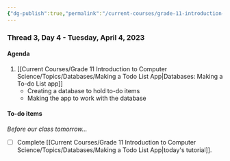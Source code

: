 ```yaml
---
{"dg-publish":true,"permalink":"/current-courses/grade-11-introduction-to-computer-science/section-2/thread-3/day-4/","dgHomeLink":false}
---
```


### Thread 3, Day 4 - Tuesday, April 4, 2023

#### Agenda

1. [[Current Courses/Grade 11 Introduction to Computer Science/Topics/Databases/Making a Todo List App|Databases: Making a To-do List app]]
	- Creating a database to hold to-do items
	- Making the app to work with the database
	  
#### To-do items
*Before our class tomorrow...*
- [ ] Complete [[Current Courses/Grade 11 Introduction to Computer Science/Topics/Databases/Making a Todo List App|today's tutorial]].